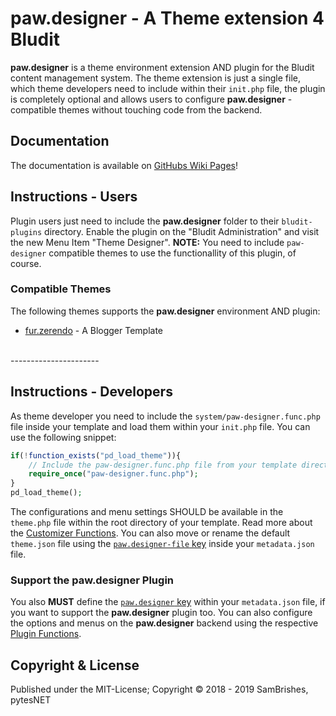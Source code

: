 paw.designer - A Theme extension 4 Bludit
=========================================
**paw.designer** is a theme environment extension AND plugin for the Bludit content management
system. The theme extension is just a single file, which theme developers need to include within
their `init.php` file, the plugin is completely optional and allows users to configure
**paw.designer** -compatible themes without touching code from the backend.


Documentation
-------------
The documentation is available on [GitHubs Wiki Pages](https://github.com/pytesNET/paw.designer/wiki)!

Instructions - Users
--------------------
Plugin users just need to include the **paw.designer** folder to their `bludit-plugins` directory.
Enable the plugin on the "Bludit Administration" and visit the new Menu Item "Theme Designer".
**NOTE:** You need to include `paw-designer` compatible themes to use the functionallity of this
plugin, of course.

### Compatible Themes
The following themes supports the **paw.designer** environment AND plugin:

- [fur.zerendo](https://github.com/pytesNET/fur.zerendo) - A Blogger Template

<br />
----------------------
<br />

Instructions - Developers
-------------------------
As theme developer you need to include the `system/paw-designer.func.php` file inside your template
and load them within your `init.php` file. You can use the following snippet:

```php
if(!function_exists("pd_load_theme")){
    // Include the paw-designer.func.php file from your template directory
    require_once("paw-designer.func.php");
}
pd_load_theme();
```

The configurations and menu settings SHOULD be available in the `theme.php` file within the root
directory of your template. Read more about the [Customizer Functions](https://github.com/pytesNET/paw.designer/wiki/Customizer-Functions).
You can also move or rename the default `theme.json` file using the [`paw.designer-file` key](https://github.com/pytesNET/paw.designer/wiki/Plugin-Functions#pawdesigner-file)
inside your `metadata.json` file.

### Support the paw.designer Plugin
You also **MUST** define the [`paw.designer` key](https://github.com/pytesNET/paw.designer/wiki/Plugin-Functions#imporant)
within your `metadata.json` file, if you want to support the **paw.designer** plugin too. You can
also configure the options and menus on the **paw.designer** backend using the respective
[Plugin Functions](https://github.com/pytesNET/paw.designer/wiki/Plugin-Functions#pd_configure_optionkey-config).

Copyright & License
-------------------
Published under the MIT-License; Copyright © 2018 - 2019 SamBrishes, pytesNET
